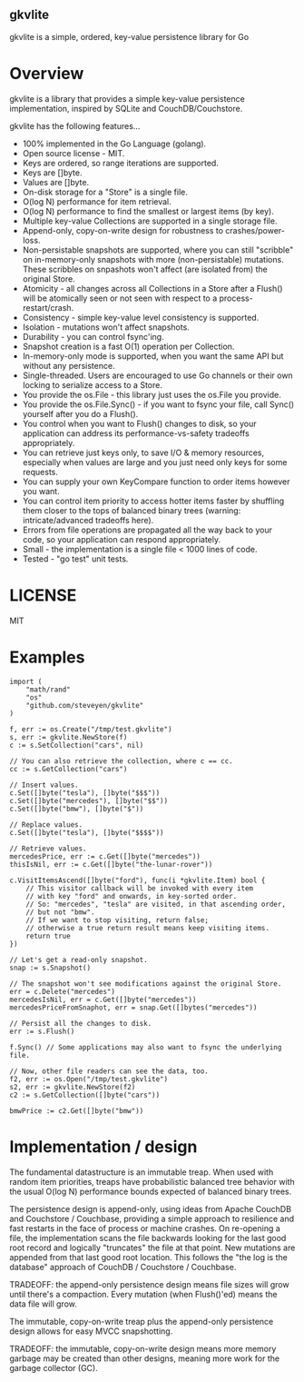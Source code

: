 gkvlite
-------

gkvlite is a simple, ordered, key-value persistence library for Go

Overview
========

gkvlite is a library that provides a simple key-value persistence
implementation, inspired by SQLite and CouchDB/Couchstore.

gkvlite has the following features...

* 100% implemented in the Go Language (golang).
* Open source license - MIT.
* Keys are ordered, so range iterations are supported.
* Keys are []byte.
* Values are []byte.
* On-disk storage for a "Store" is a single file.
* O(log N) performance for item retrieval.
* O(log N) performance to find the smallest or largest items (by key).
* Multiple key-value Collections are supported in a single storage file.
* Append-only, copy-on-write design for robustness to crashes/power-loss.
* Non-persistable snapshots are supported, where you can still "scribble" on
  in-memory-only snapshots with more (non-persistable) mutations. These
  scribbles on snpashots won't affect (are isolated from) the original Store.
* Atomicity - all changes across all Collections in a Store after a
  Flush() will be atomically seen or not seen with respect to a
  process-restart/crash.
* Consistency - simple key-value level consistency is supported.
* Isolation - mutations won't affect snapshots.
* Durability - you can control fsync'ing.
* Snapshot creation is a fast O(1) operation per Collection.
* In-memory-only mode is supported, when you want the same API but
  without any persistence.
* Single-threaded.  Users are encouraged to use Go channels or their own
  locking to serialize access to a Store.
* You provide the os.File - this library just uses the os.File you provide.
* You provide the os.File.Sync() - if you want to fsync your file,
  call Sync() yourself after you do a Flush().
* You control when you want to Flush() changes to disk, so your application
  can address its performance-vs-safety tradeoffs appropriately.
* You can retrieve just keys only, to save I/O & memory resources,
  especially when values are large and you just need only keys for some requests.
* You can supply your own KeyCompare function to order items however you want.
* You can control item priority to access hotter items faster
  by shuffling them closer to the tops of balanced binary
  trees (warning: intricate/advanced tradeoffs here).
* Errors from file operations are propagated all the way back to your
  code, so your application can respond appropriately.
* Small - the implementation is a single file < 1000 lines of code.
* Tested - "go test" unit tests.

LICENSE
=======

MIT

Examples
========

    import (
        "math/rand"
        "os"
        "github.com/steveyen/gkvlite"
    )
    
	f, err := os.Create("/tmp/test.gkvlite")
	s, err := gkvlite.NewStore(f)
	c := s.SetCollection("cars", nil)
    
    // You can also retrieve the collection, where c == cc.
    cc := s.GetCollection("cars")
    
    // Insert values.
    c.Set([]byte("tesla"), []byte("$$$"))
    c.Set([]byte("mercedes"), []byte("$$"))
    c.Set([]byte("bmw"), []byte("$"))
    
    // Replace values.
    c.Set([]byte("tesla"), []byte("$$$$"))
    
    // Retrieve values.
    mercedesPrice, err := c.Get([]byte("mercedes"))
    thisIsNil, err := c.Get([]byte("the-lunar-rover"))
    
    c.VisitItemsAscend([]byte("ford"), func(i *gkvlite.Item) bool {
        // This visitor callback will be invoked with every item
        // with key "ford" and onwards, in key-sorted order.
        // So: "mercedes", "tesla" are visited, in that ascending order,
        // but not "bmw".
        // If we want to stop visiting, return false;
        // otherwise a true return result means keep visiting items.
        return true
    })
    
    // Let's get a read-only snapshot.
    snap := s.Snapshot()
    
    // The snapshot won't see modifications against the original Store.
    err = c.Delete("mercedes")
    mercedesIsNil, err = c.Get([]byte("mercedes"))
    mercedesPriceFromSnaphot, err = snap.Get([]bytes("mercedes"))
    
    // Persist all the changes to disk.
    err := s.Flush()
    
    f.Sync() // Some applications may also want to fsync the underlying file.
    
    // Now, other file readers can see the data, too.
    f2, err := os.Open("/tmp/test.gkvlite")
    s2, err := gkvlite.NewStore(f2)
    c2 := s.GetCollection([]byte("cars"))
    
    bmwPrice := c2.Get([]byte("bmw"))

Implementation / design
=======================

The fundamental datastructure is an immutable treap.  When used with
random item priorities, treaps have probabilistic balanced tree
behavior with the usual O(log N) performance bounds expected of
balanced binary trees.

The persistence design is append-only, using ideas from Apache CouchDB
and Couchstore / Couchbase, providing a simple approach to resilience
and fast restarts in the face of process or machine crashes.  On
re-opening a file, the implementation scans the file backwards looking
for the last good root record and logically "truncates" the file at
that point.  New mutations are appended from that last good root
location.  This follows the "the log is the database" approach of
CouchDB / Couchstore / Couchbase.

TRADEOFF: the append-only persistence design means file sizes will
grow until there's a compaction.  Every mutation (when Flush()'ed)
means the data file will grow.

The immutable, copy-on-write treap plus the append-only persistence
design allows for easy MVCC snapshotting.

TRADEOFF: the immutable, copy-on-write design means more memory
garbage may be created than other designs, meaning more work for the
garbage collector (GC).
